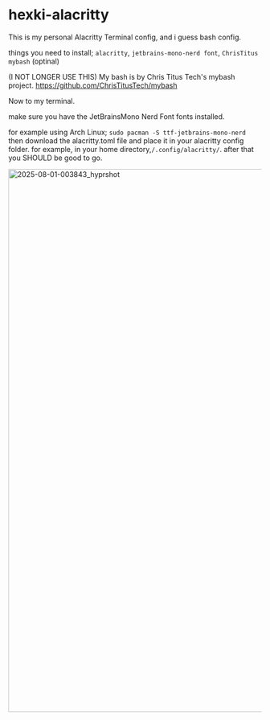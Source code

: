 # hexki-alacritty
This is my personal Alacritty Terminal config, and i guess bash config.

things you need to install;
``alacritty``,
``jetbrains-mono-nerd font``,
``ChrisTitus mybash`` (optinal)

(I NOT LONGER USE THIS)  My bash is by Chris Titus Tech's mybash project. 
https://github.com/ChrisTitusTech/mybash

Now to my terminal. 

make sure you have the JetBrainsMono Nerd Font fonts installed.

for example using Arch Linux;
``sudo pacman -S ttf-jetbrains-mono-nerd``
then download the alacritty.toml file and place it in your alacritty config folder. for example, in your home directory,``/.config/alacritty/``.
after that you SHOULD be good to go.

<img width="1920" height="1080" alt="2025-08-01-003843_hyprshot" src="https://github.com/user-attachments/assets/010dcb59-9cdb-4feb-8e3e-76e4f4470347" />

